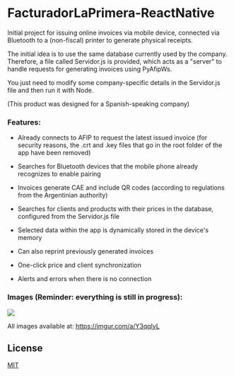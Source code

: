 # FacturadorLaPrimera-ReactNative

Initial project for issuing online invoices via mobile device, connected via Bluetooth to a (non-fiscal) printer to generate physical receipts.

The initial idea is to use the same database currently used by the company. Therefore, a file called Servidor.js is provided, which acts as a "server" to handle requests for generating invoices using PyAfipWs.

You just need to modify some company-specific details in the Servidor.js file and then run it with Node.

(This product was designed for a Spanish-speaking company)

### Features:
- Already connects to AFIP to request the latest issued invoice (for security reasons, the .crt and .key files that go in the root folder of the app have been removed)

- Searches for Bluetooth devices that the mobile phone already recognizes to enable pairing

- Invoices generate CAE and include QR codes (according to regulations from the Argentinian authority)

- Searches for clients and products with their prices in the database, configured from the Servidor.js file

- Selected data within the app is dynamically stored in the device's memory

- Can also reprint previously generated invoices

- One-click price and client synchronization

- Alerts and errors when there is no connection



### Images (Reminder: everything is still in progress):

![](https://i.imgur.com/vnQU62C.png)

All images available at: https://imgur.com/a/Y3qqIyL


## License
[MIT](https://choosealicense.com/licenses/mit/)
